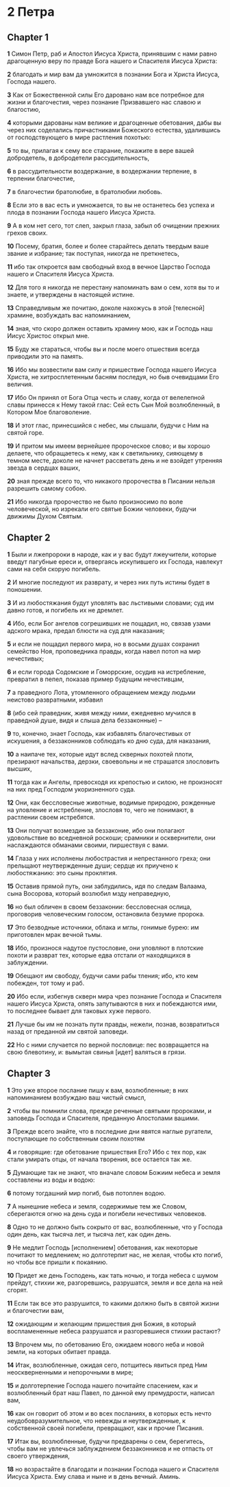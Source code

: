 # 2 Петра

## Chapter 1

**1** Симон Петр, раб и Апостол Иисуса Христа, принявшим с нами равно драгоценную веру по правде Бога нашего и Спасителя Иисуса Христа:

**2** благодать и мир вам да умножится в познании Бога и Христа Иисуса, Господа нашего.

**3** Как от Божественной силы Его даровано нам все потребное для жизни и благочестия, через познание Призвавшего нас славою и благостию,

**4** которыми дарованы нам великие и драгоценные обетования, дабы вы через них соделались причастниками Божеского естества, удалившись от господствующего в мире растления похотью:

**5** то вы, прилагая к сему все старание, покажите в вере вашей добродетель, в добродетели рассудительность,

**6** в рассудительности воздержание, в воздержании терпение, в терпении благочестие,

**7** в благочестии братолюбие, в братолюбии любовь.

**8** Если это в вас есть и умножается, то вы не останетесь без успеха и плода в познании Господа нашего Иисуса Христа.

**9** А в ком нет сего, тот слеп, закрыл глаза, забыл об очищении прежних грехов своих.

**10** Посему, братия, более и более старайтесь делать твердым ваше звание и избрание; так поступая, никогда не преткнетесь,

**11** ибо так откроется вам свободный вход в вечное Царство Господа нашего и Спасителя Иисуса Христа.

**12** Для того я никогда не перестану напоминать вам о сем, хотя вы то и знаете, и утверждены в настоящей истине.

**13** Справедливым же почитаю, доколе нахожусь в этой [телесной] храмине, возбуждать вас напоминанием,

**14** зная, что скоро должен оставить храмину мою, как и Господь наш Иисус Христос открыл мне.

**15** Буду же стараться, чтобы вы и после моего отшествия всегда приводили это на память.

**16** Ибо мы возвестили вам силу и пришествие Господа нашего Иисуса Христа, не хитросплетенным басням последуя, но быв очевидцами Его величия.

**17** Ибо Он принял от Бога Отца честь и славу, когда от велелепной славы принесся к Нему такой глас: Сей есть Сын Мой возлюбленный, в Котором Мое благоволение.

**18** И этот глас, принесшийся с небес, мы слышали, будучи с Ним на святой горе.

**19** И притом мы имеем вернейшее пророческое слово; и вы хорошо делаете, что обращаетесь к нему, как к светильнику, сияющему в темном месте, доколе не начнет рассветать день и не взойдет утренняя звезда в сердцах ваших,

**20** зная прежде всего то, что никакого пророчества в Писании нельзя разрешить самому собою.

**21** Ибо никогда пророчество не было произносимо по воле человеческой, но изрекали его святые Божии человеки, будучи движимы Духом Святым.

## Chapter 2

**1** Были и лжепророки в народе, как и у вас будут лжеучители, которые введут пагубные ереси и, отвергаясь искупившего их Господа, навлекут сами на себя скорую погибель.

**2** И многие последуют их разврату, и через них путь истины будет в поношении.

**3** И из любостяжания будут уловлять вас льстивыми словами; суд им давно готов, и погибель их не дремлет.

**4** Ибо, если Бог ангелов согрешивших не пощадил, но, связав узами адского мрака, предал блюсти на суд для наказания;

**5** и если не пощадил первого мира, но в восьми душах сохранил семейство Ноя, проповедника правды, когда навел потоп на мир нечестивых;

**6** и если города Содомские и Гоморрские, осудив на истребление, превратил в пепел, показав пример будущим нечестивцам,

**7** а праведного Лота, утомленного обращением между людьми неистово развратными, избавил

**8** (ибо сей праведник, живя между ними, ежедневно мучился в праведной душе, видя и слыша дела беззаконные) –

**9** то, конечно, знает Господь, как избавлять благочестивых от искушения, а беззаконников соблюдать ко дню суда, для наказания,

**10** а наипаче тех, которые идут вслед скверных похотей плоти, презирают начальства, дерзки, своевольны и не страшатся злословить высших,

**11** тогда как и Ангелы, превосходя их крепостью и силою, не произносят на них пред Господом укоризненного суда.

**12** Они, как бессловесные животные, водимые природою, рожденные на уловление и истребление, злословя то, чего не понимают, в растлении своем истребятся.

**13** Они получат возмездие за беззаконие, ибо они полагают удовольствие во вседневной роскоши; срамники и осквернители, они наслаждаются обманами своими, пиршествуя с вами.

**14** Глаза у них исполнены любострастия и непрестанного греха; они прельщают неутвержденные души; сердце их приучено к любостяжанию: это сыны проклятия.

**15** Оставив прямой путь, они заблудились, идя по следам Валаама, сына Восорова, который возлюбил мзду неправедную,

**16** но был обличен в своем беззаконии: бессловесная ослица, проговорив человеческим голосом, остановила безумие пророка.

**17** Это безводные источники, облака и мглы, гонимые бурею: им приготовлен мрак вечной тьмы.

**18** Ибо, произнося надутое пустословие, они уловляют в плотские похоти и разврат тех, которые едва отстали от находящихся в заблуждении.

**19** Обещают им свободу, будучи сами рабы тления; ибо, кто кем побежден, тот тому и раб.

**20** Ибо если, избегнув скверн мира чрез познание Господа и Спасителя нашего Иисуса Христа, опять запутываются в них и побеждаются ими, то последнее бывает для таковых хуже первого.

**21** Лучше бы им не познать пути правды, нежели, познав, возвратиться назад от преданной им святой заповеди.

**22** Но с ними случается по верной пословице: пес возвращается на свою блевотину, и: вымытая свинья [идет] валяться в грязи.

## Chapter 3

**1** Это уже второе послание пишу к вам, возлюбленные; в них напоминанием возбуждаю ваш чистый смысл,

**2** чтобы вы помнили слова, прежде реченные святыми пророками, и заповедь Господа и Спасителя, преданную Апостолами вашими.

**3** Прежде всего знайте, что в последние дни явятся наглые ругатели, поступающие по собственным своим похотям

**4** и говорящие: где обетование пришествия Его? Ибо с тех пор, как стали умирать отцы, от начала творения, все остается так же.

**5** Думающие так не знают, что вначале словом Божиим небеса и земля составлены из воды и водою:

**6** потому тогдашний мир погиб, быв потоплен водою.

**7** А нынешние небеса и земля, содержимые тем же Словом, сберегаются огню на день суда и погибели нечестивых человеков.

**8** Одно то не должно быть сокрыто от вас, возлюбленные, что у Господа один день, как тысяча лет, и тысяча лет, как один день.

**9** Не медлит Господь [исполнением] обетования, как некоторые почитают то медлением; но долготерпит нас, не желая, чтобы кто погиб, но чтобы все пришли к покаянию.

**10** Придет же день Господень, как тать ночью, и тогда небеса с шумом прейдут, стихии же, разгоревшись, разрушатся, земля и все дела на ней сгорят.

**11** Если так все это разрушится, то какими должно быть в святой жизни и благочестии вам,

**12** ожидающим и желающим пришествия дня Божия, в который воспламененные небеса разрушатся и разгоревшиеся стихии растают?

**13** Впрочем мы, по обетованию Его, ожидаем нового неба и новой земли, на которых обитает правда.

**14** Итак, возлюбленные, ожидая сего, потщитесь явиться пред Ним неоскверненными и непорочными в мире;

**15** и долготерпение Господа нашего почитайте спасением, как и возлюбленный брат наш Павел, по данной ему премудрости, написал вам,

**16** как он говорит об этом и во всех посланиях, в которых есть нечто неудобовразумительное, что невежды и неутвержденные, к собственной своей погибели, превращают, как и прочие Писания.

**17** Итак вы, возлюбленные, будучи предварены о сем, берегитесь, чтобы вам не увлечься заблуждением беззаконников и не отпасть от своего утверждения,

**18** но возрастайте в благодати и познании Господа нашего и Спасителя Иисуса Христа. Ему слава и ныне и в день вечный. Аминь.

